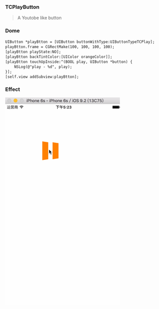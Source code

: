 ### TCPlayButton
> A Youtobe like button

### Dome
	UIButton *playBtton = [UIButton buttonWithType:UIButtonTypeTCPlay];
    playBtton.frame = CGRectMake(100, 100, 100, 100);
    [playBtton playState:NO];
    [playBtton backTintColor:[UIColor orangeColor]];
    [playBtton touchUpInside:^(BOOL play, UIButton *button) {
        NSLog(@"play - %d", play);
    }];
    [self.view addSubview:playBtton];
    
### Effect
![Effect](effect.gif)